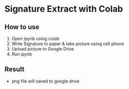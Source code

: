 # Signature Extract with Colab
## How to use
1. Open ipynb using colab
2. Write Signature to paper & take picture using cell phone
3. Upload picture to Google Drive
4. Run ipynb

## Result
- png file will saved to google drive